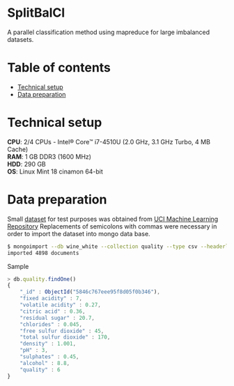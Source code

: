 # SplitBalCl
A parallel classification method using mapreduce for large imbalanced datasets.

# Table of contents
- [Technical setup](#technical-setup)
- [Data preparation](#data-preparation)

# Technical setup
**CPU**: 2/4 CPUs - Intel® Core™ i7-4510U (2.0 GHz, 3.1 GHz Turbo, 4 MB Cache)<br>
**RAM**: 1 GB DDR3 (1600 MHz)<br>
**HDD**: 290 GB <br>
**OS**: Linux Mint 18 cinamon 64-bit

# Data preparation
Small [dataset](datasets/winequality-white.csv) for test purposes was obtained from [UCI Machine Learning Repository](https://archive.ics.uci.edu/ml/datasets.html)
Replacements of semicolons with commas were necessary in order to import the dataset into mongo data base.
```sh
$ mongoimport --db wine_white --collection quality --type csv --headerline --file datasets/winequality-white.csv
imported 4898 documents
```
Sample
```js
> db.quality.findOne()
{
	"_id" : ObjectId("5846c767eee95f8d05f0b346"),
	"fixed acidity" : 7,
	"volatile acidity" : 0.27,
	"citric acid" : 0.36,
	"residual sugar" : 20.7,
	"chlorides" : 0.045,
	"free sulfur dioxide" : 45,
	"total sulfur dioxide" : 170,
	"density" : 1.001,
	"pH" : 3,
	"sulphates" : 0.45,
	"alcohol" : 8.8,
	"quality" : 6
}
```
